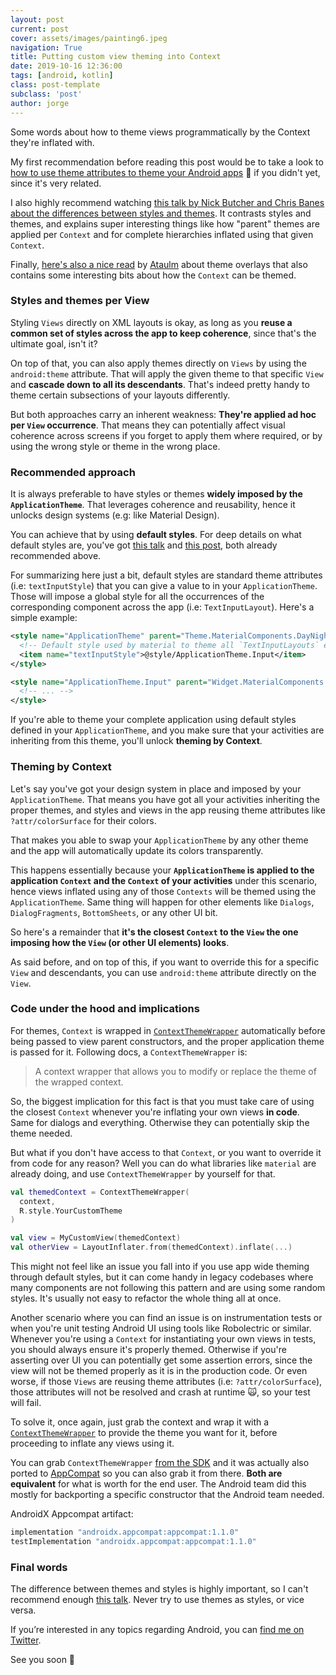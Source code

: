 ```yaml
---
layout: post
current: post
cover: assets/images/painting6.jpeg
navigation: True
title: Putting custom view theming into Context
date: 2019-10-16 12:36:00
tags: [android, kotlin]
class: post-template
subclass: 'post'
author: jorge
---
```


Some words about how to theme views programmatically by the Context they're inflated with.

My first recommendation before reading this post would be to take a look to [how to use theme attributes to theme your Android apps](https://jorgecastillo.dev/dependency-inversion-on-android-theming) 🎨 if you didn't yet, since it's very related.

I also highly recommend watching [this talk by Nick Butcher and Chris Banes about the differences between styles and themes](https://www.youtube.com/watch?v=Owkf8DhAOSo). It contrasts styles and themes, and explains super interesting things like how "parent" themes are applied per `Context` and for complete hierarchies inflated using that given `Context`.

Finally, [here's also a nice read](https://ataulm.com/2019/10/14/material-theme-overlay/) by [Ataulm](https://twitter.com/ataulm) about theme overlays that also contains some interesting bits about how the `Context` can be themed.

### Styles and themes per View

Styling `Views` directly on XML layouts is okay, as long as you **reuse a common set of styles across the app to keep coherence**, since that's the ultimate goal, isn't it?

On top of that, you can also apply themes directly on `Views` by using the `android:theme` attribute. That will apply the given theme to that specific `View` and **cascade down to all its descendants**. That's indeed pretty handy to theme certain subsections of your layouts differently.

But both approaches carry an inherent weakness: **They're applied ad hoc per `View` occurrence**. That means they can potentially affect visual coherence across screens if you forget to apply them where required, or by using the wrong style or theme in the wrong place.

### Recommended approach

It is always preferable to have styles or themes **widely imposed by the `ApplicationTheme`**. That leverages coherence and reusability, hence it unlocks design systems (e.g: like Material Design).

You can achieve that by using **default styles**. For deep details on what default styles are, you've got [this talk](https://www.youtube.com/watch?v=Owkf8DhAOSo) and [this post](https://ataulm.com/2019/10/14/material-theme-overlay/), both already recommended above.

For summarizing here just a bit, default styles are standard theme attributes (i.e: `textInputStyle`) that you can give a value to in your `ApplicationTheme`. Those will impose a global style for all the occurrences of the corresponding component across the app (i.e: `TextInputLayout`). Here's a simple example:

```xml
<style name="ApplicationTheme" parent="Theme.MaterialComponents.DayNight">
  <!-- Default style used by material to theme all `TextInputLayouts` equally. -->
  <item name="textInputStyle">@style/ApplicationTheme.Input</item>
</style>

<style name="ApplicationTheme.Input" parent="Widget.MaterialComponents.TextInputLayout.FilledBox">
  <!-- ... -->
</style>
```

If you're able to theme your complete application using default styles defined in your `ApplicationTheme`, and you make sure that your activities are inheriting from this theme, you'll unlock **theming by Context**.

### Theming by Context

Let's say you've got your design system in place and imposed by your `ApplicationTheme`. That means you have got all your activities inheriting the proper themes, and styles and views in the app reusing theme attributes like `?attr/colorSurface` for their colors.

That makes you able to swap your `ApplicationTheme` by any other theme and the app will automatically update its colors transparently.

This happens essentially because your **`ApplicationTheme` is applied to the application `Context` and the `Context` of your activities** under this scenario, hence views inflated using any of those `Contexts` will be themed using the `ApplicationTheme`. Same thing will happen for other elements like `Dialogs`, `DialogFragments`, `BottomSheets`, or any other UI bit.

So here's a remainder that **it's the closest `Context` to the `View` the one imposing how the `View` (or other UI elements) looks**.

As said before, and on top of this, if you want to override this for a specific `View` and descendants, you can use `android:theme` attribute directly on the `View`.

### Code under the hood and implications

For themes, `Context` is wrapped in [`ContextThemeWrapper`](https://developer.android.com/reference/androidx/appcompat/view/ContextThemeWrapper) automatically before being passed to view parent constructors, and the proper application theme is passed for it. Following docs, a `ContextThemeWrapper` is:

> A context wrapper that allows you to modify or replace the theme of the wrapped context.

So, the biggest implication for this fact is that you must take care of using the closest `Context` whenever you're inflating your own views **in code**. Same for dialogs and everything. Otherwise they can potentially skip the theme needed.

But what if you don't have access to that `Context`, or you want to override it from code for any reason? Well you can do what libraries like `material` are already doing, and use `ContextThemeWrapper` by yourself for that.

```kotlin
val themedContext = ContextThemeWrapper(
  context,
  R.style.YourCustomTheme
)

val view = MyCustomView(themedContext)
val otherView = LayoutInflater.from(themedContext).inflate(...)
```

This might not feel like an issue you fall into if you use app wide theming through default styles, but it can come handy in legacy codebases where many components are not following this pattern and are using some random styles. It's usually not easy to refactor the whole thing all at once.

Another scenario where you can find an issue is on instrumentation tests or when you're unit testing Android UI using tools like Robolectric or similar. Whenever you're using a `Context` for instantiating your own views in tests, you should always ensure it's properly themed. Otherwise if you're asserting over UI you can potentially get some assertion errors, since the view will not be themed properly as it is in the production code. Or even worse, if those `Views` are reusing theme attributes (i.e: `?attr/colorSurface`), those attributes will not be resolved and crash at runtime 🙀, so your test will fail.

To solve it, once again, just grab the context and wrap it with a [`ContextThemeWrapper`](https://developer.android.com/reference/androidx/appcompat/view/ContextThemeWrapper) to provide the theme you want for it, before proceeding to inflate any views using it.

You can grab `ContextThemeWrapper` [from the SDK](https://developer.android.com/reference/android/view/ContextThemeWrapper) and it was actually also ported to [AppCompat](https://developer.android.com/reference/androidx/appcompat/view/ContextThemeWrapper) so you can also grab it from there. **Both are equivalent** for what is worth for the end user. The Android team did this mostly for backporting a specific constructor that the Android team needed.

AndroidX Appcompat artifact:

```groovy
implementation "androidx.appcompat:appcompat:1.1.0"
testImplementation "androidx.appcompat:appcompat:1.1.0"
```

### Final words

The difference between themes and styles is highly important, so I can't recommend enough [this talk](https://www.youtube.com/watch?v=Owkf8DhAOSo). Never try to use themes as styles, or vice versa.

If you’re interested in any topics regarding Android, you can [find me on Twitter](https://twitter.com/JorgeCastilloPR).

See you soon 👋
